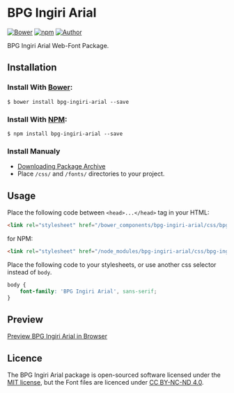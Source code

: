 # BPG Ingiri Arial

[![Bower](https://img.shields.io/bower/v/bpg-ingiri-arial.svg)](http://bower.io/search/?q=bpg-ingiri-arial)
[![npm](https://img.shields.io/npm/v/bpg-ingiri-arial.svg)](https://www.npmjs.com/package/bpg-ingiri-arial)
[![Author](https://img.shields.io/badge/Font_Author-Besarion_Gugushvili-blue.svg)](https://github.com/web-fonts/bpg-ingiri-arial)

BPG Ingiri Arial Web-Font Package.

## Installation

### Install With [Bower](http://bower.io):

```
$ bower install bpg-ingiri-arial --save
```

### Install With [NPM](https://www.npmjs.com):

```
$ npm install bpg-ingiri-arial --save
```

### Install Manualy

* [Downloading Package Archive](https://github.com/web-fonts/bpg-ingiri-arial/archive/master.zip)
* Place `/css/` and `/fonts/` directories to your project.

## Usage

Place the following code between `<head>...</head>` tag in your HTML:

```html
<link rel="stylesheet" href="/bower_components/bpg-ingiri-arial/css/bpg-ingiri-arial.css">
```

for NPM:

```html
<link rel="stylesheet" href="/node_modules/bpg-ingiri-arial/css/bpg-ingiri-arial.css">
```

Place the following code to your stylesheets, or use another css selector instead of `body`.

```css
body {
    font-family: 'BPG Ingiri Arial', sans-serif;
}
```

## Preview

[Preview BPG Ingiri Arial in Browser](http://web-fonts.ge/bpg-ingiri-arial)

## Licence

The BPG Ingiri Arial package is open-sourced software licensed under the [MIT license](http://opensource.org/licenses/MIT), but the Font files are licenced under [CC BY-NC-ND 4.0](http://creativecommons.org/licenses/by-nc-nd/4.0/).
